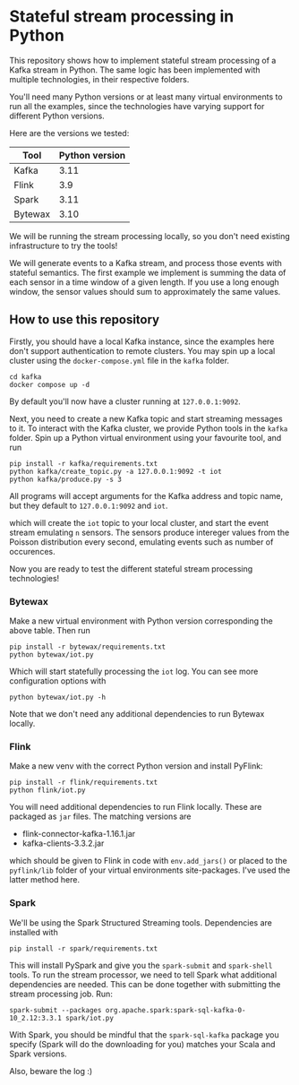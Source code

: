 # Stateful stream processing in Python

This repository shows how to implement stateful stream processing of a Kafka
stream in Python. The same logic has been implemented with multiple
technologies, in their respective folders.

You'll need many Python versions or at least many virtual environments to run
all the examples, since the technologies have varying support for different
Python versions.

Here are the versions we tested:

| Tool | Python version |
| -- | -- |
| Kafka | 3.11 |
| Flink | 3.9 |
| Spark | 3.11 |
| Bytewax | 3.10 |

We will be running the stream processing locally, so you don't need existing
infrastructure to try the tools!

We will generate events to a Kafka stream, and process those events with
stateful semantics. The first example we implement is summing the data of each
sensor in a time window of a given length. If you use a long enough window, the
sensor values should sum to approximately the same values.

## How to use this repository

Firstly, you should have a local Kafka instance, since the examples here don't
support authentication to remote clusters. You may spin up a local cluster using
the `docker-compose.yml` file in the `kafka` folder.

```shell
cd kafka
docker compose up -d
```

By default you'll now have a cluster running at `127.0.0.1:9092`.

Next, you need to create a new Kafka topic and start streaming messages to it.
To interact with the Kafka cluster, we provide Python tools in the `kafka`
folder. Spin up a Python virtual environment using your favourite tool, and run

```shell
pip install -r kafka/requirements.txt
python kafka/create_topic.py -a 127.0.0.1:9092 -t iot
python kafka/produce.py -s 3
```

All programs will accept arguments for the Kafka address and topic name, but
they default to `127.0.0.1:9092` and `iot`.

which will create the `iot` topic to your local cluster, and start the event
stream emulating `n` sensors. The sensors produce intereger values from the
Poisson distribution every second, emulating events such as number of
occurences.

Now you are ready to test the different stateful stream processing technologies!

### Bytewax

Make a new virtual environment with Python version corresponding the above
table. Then run

```shell
pip install -r bytewax/requirements.txt
python bytewax/iot.py
```

Which will start statefully processing the `iot` log. You can see more
configuration options with

```shell
python bytewax/iot.py -h
```

Note that we don't need any additional dependencies to run Bytewax locally.

### Flink

Make a new venv with the correct Python version and install PyFlink:

```shell
pip install -r flink/requirements.txt
python flink/iot.py
```

You will need additional dependencies to run Flink locally. These are packaged
as `jar` files. The matching versions are

- flink-connector-kafka-1.16.1.jar
- kafka-clients-3.3.2.jar

which should be given to Flink in code with `env.add_jars()` or placed to the
`pyflink/lib` folder of your virtual environments site-packages. I've used the
latter method here.

### Spark

We'll be using the Spark Structured Streaming tools. Dependencies are installed
with 

```shell
pip install -r spark/requirements.txt
```

This will install PySpark and give you the `spark-submit` and `spark-shell`
tools. To run the stream processor, we need to tell Spark what additional
dependencies are needed. This can be done together with submitting the stream
processing job. Run:

```shell
spark-submit --packages org.apache.spark:spark-sql-kafka-0-10_2.12:3.3.1 spark/iot.py
```

With Spark, you should be mindful that the
`spark-sql-kafka` package you specify (Spark will do the downloading for you)
matches your Scala and Spark versions.

Also, beware the log :) 
